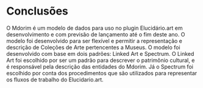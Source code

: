 # Conclusões

O Mdorim é um modelo de dados para uso no plugin Elucidário.art em desenvolvimento e com previsão de lançamento até o fim deste ano. O modelo foi desenvolvido para ser flexível e permitir a representação e descrição de Coleções de Arte pertencentes a Museus. O modelo foi desenvolvido com base em dois padrões: Linked Art e Spectrum. O Linked Art foi escolhido por ser um padrão para descrever o patrimônio cultural, e é responsável pela descrição das entidades do Mdorim. Já o Spectrum foi escolhido por conta dos procedimentos que são utilizados para representar os fluxos de trabalho do Elucidario.art.
